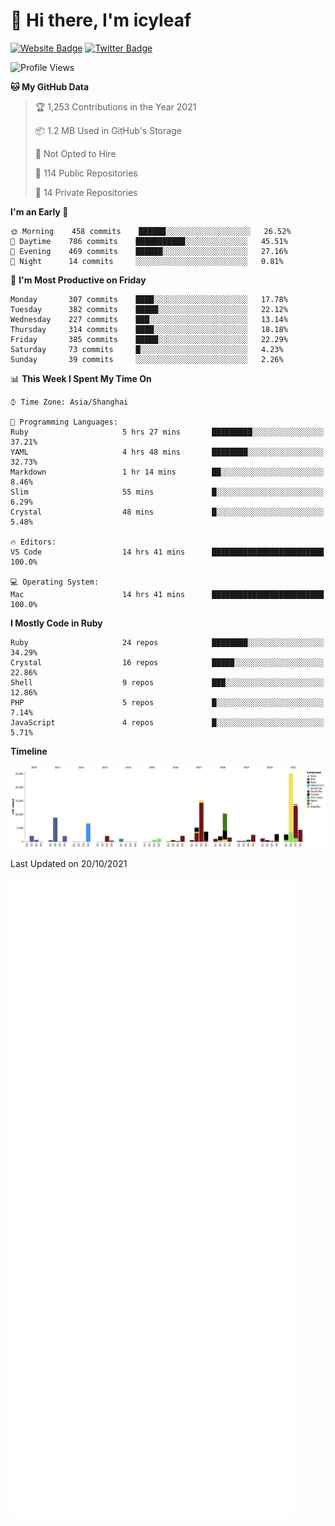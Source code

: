 # 👋 Hi there, I'm icyleaf

[![Website Badge](https://img.shields.io/badge/-icyleaf.com-444444?style=flat&logo=Google-Chrome&logoColor=f2f2f2&link=https://icyleaf.com)](https://icyleaf.com)
[![Twitter Badge](https://img.shields.io/badge/-@icyleaf-1da1f2?style=flat&labelColor=1ca0f1&logo=twitter&logoColor=white&link=https://twitter.com/icyleaf)](https://twitter.com/icyleaf)

<!--START_SECTION:waka-->
![Profile Views](http://img.shields.io/badge/Profile%20Views-2-blue)

**🐱 My GitHub Data** 

> 🏆 1,253 Contributions in the Year 2021
 > 
> 📦 1.2 MB Used in GitHub's Storage 
 > 
> 🚫 Not Opted to Hire
 > 
> 📜 114 Public Repositories 
 > 
> 🔑 14 Private Repositories  
 > 
**I'm an Early 🐤** 

```text
🌞 Morning    458 commits    ██████░░░░░░░░░░░░░░░░░░░   26.52% 
🌆 Daytime    786 commits    ███████████░░░░░░░░░░░░░░   45.51% 
🌃 Evening    469 commits    ██████░░░░░░░░░░░░░░░░░░░   27.16% 
🌙 Night      14 commits     ░░░░░░░░░░░░░░░░░░░░░░░░░   0.81%

```
📅 **I'm Most Productive on Friday** 

```text
Monday       307 commits    ████░░░░░░░░░░░░░░░░░░░░░   17.78% 
Tuesday      382 commits    █████░░░░░░░░░░░░░░░░░░░░   22.12% 
Wednesday    227 commits    ███░░░░░░░░░░░░░░░░░░░░░░   13.14% 
Thursday     314 commits    ████░░░░░░░░░░░░░░░░░░░░░   18.18% 
Friday       385 commits    █████░░░░░░░░░░░░░░░░░░░░   22.29% 
Saturday     73 commits     █░░░░░░░░░░░░░░░░░░░░░░░░   4.23% 
Sunday       39 commits     ░░░░░░░░░░░░░░░░░░░░░░░░░   2.26%

```


📊 **This Week I Spent My Time On** 

```text
⌚︎ Time Zone: Asia/Shanghai

💬 Programming Languages: 
Ruby                     5 hrs 27 mins       █████████░░░░░░░░░░░░░░░░   37.21% 
YAML                     4 hrs 48 mins       ████████░░░░░░░░░░░░░░░░░   32.73% 
Markdown                 1 hr 14 mins        ██░░░░░░░░░░░░░░░░░░░░░░░   8.46% 
Slim                     55 mins             █░░░░░░░░░░░░░░░░░░░░░░░░   6.29% 
Crystal                  48 mins             █░░░░░░░░░░░░░░░░░░░░░░░░   5.48%

🔥 Editors: 
VS Code                  14 hrs 41 mins      █████████████████████████   100.0%

💻 Operating System: 
Mac                      14 hrs 41 mins      █████████████████████████   100.0%

```

**I Mostly Code in Ruby** 

```text
Ruby                     24 repos            ████████░░░░░░░░░░░░░░░░░   34.29% 
Crystal                  16 repos            █████░░░░░░░░░░░░░░░░░░░░   22.86% 
Shell                    9 repos             ███░░░░░░░░░░░░░░░░░░░░░░   12.86% 
PHP                      5 repos             █░░░░░░░░░░░░░░░░░░░░░░░░   7.14% 
JavaScript               4 repos             █░░░░░░░░░░░░░░░░░░░░░░░░   5.71%

```


**Timeline**

![Chart not found](https://raw.githubusercontent.com/icyleaf/icyleaf/main/charts/bar_graph.png) 


 Last Updated on 20/10/2021
<!--END_SECTION:waka-->

![Metrics](https://github.com/icyleaf/icyleaf/blob/main/github-metrics.svg)
